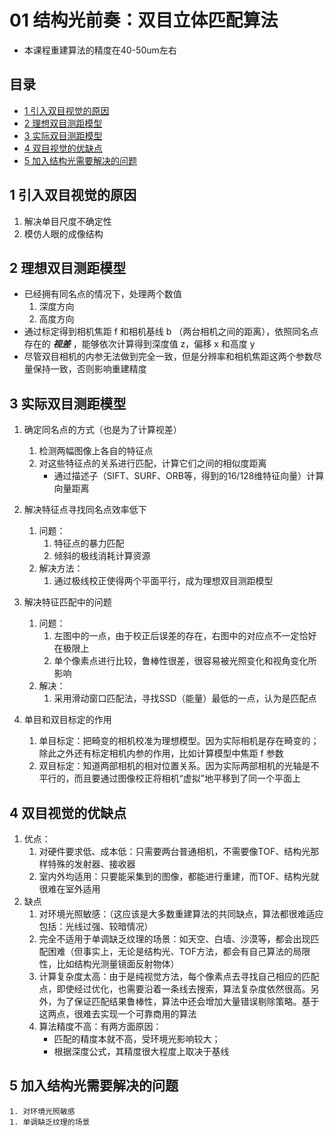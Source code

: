 # 01 结构光前奏：双目立体匹配算法
- 本课程重建算法的精度在40-50um左右

## 目录
- [1 引入双目视觉的原因](#1-引入双目视觉的原因)
- [2 理想双目测距模型](#2-理想双目测距模型)
- [3 实际双目测距模型](#3-实际双目测距模型)
- [4 双目视觉的优缺点](#4-双目视觉的优缺点)
- [5 加入结构光需要解决的问题](#5-加入结构光需要解决的问题)


## 1 引入双目视觉的原因
1. 解决单目尺度不确定性
1. 模仿人眼的成像结构

## 2 理想双目测距模型
- 已经拥有同名点的情况下，处理两个数值
    1. 深度方向
    1. 高度方向
- 通过标定得到相机焦距 f 和相机基线 b （两台相机之间的距离），依照同名点存在的 ***视差*** ，能够依次计算得到深度值 z，偏移 x 和高度 y
- 尽管双目相机的内参无法做到完全一致，但是分辨率和相机焦距这两个参数尽量保持一致，否则影响重建精度

## 3 实际双目测距模型
1. 确定同名点的方式（也是为了计算视差）
    1. 检测两幅图像上各自的特征点
    1. 对这些特征点的关系进行匹配，计算它们之间的相似度距离
        - 通过描述子（SIFT、SURF、ORB等，得到的16/128维特征向量）计算向量距离

1. 解决特征点寻找同名点效率低下
    1. 问题：
        1. 特征点的暴力匹配
        1. 倾斜的极线消耗计算资源
    1. 解决方法：
        1. 通过极线校正使得两个平面平行，成为理想双目测距模型

1. 解决特征匹配中的问题
    1. 问题：
        1. 左图中的一点，由于校正后误差的存在，右图中的对应点不一定恰好在极限上
        1. 单个像素点进行比较，鲁棒性很差，很容易被光照变化和视角变化所影响
    1. 解决：
        1. 采用滑动窗口匹配法，寻找SSD（能量）最低的一点，认为是匹配点

1. 单目和双目标定的作用
    1. 单目标定：把畸变的相机校准为理想模型。因为实际相机是存在畸变的；除此之外还有标定相机内参的作用，比如计算模型中焦距 f 参数
    1. 双目标定：知道两部相机的相对位置关系。因为实际两部相机的光轴是不平行的，而且要通过图像校正将相机“虚拟”地平移到了同一个平面上

## 4 双目视觉的优缺点
1. 优点：
    1. 对硬件要求低、成本低：只需要两台普通相机，不需要像TOF、结构光那样特殊的发射器、接收器
    1. 室内外均适用：只要能采集到的图像，都能进行重建，而TOF、结构光就很难在室外适用
1. 缺点
    1. 对环境光照敏感：（这应该是大多数重建算法的共同缺点，算法都很难适应包括：光线过强、较暗情况）
    1. 完全不适用于单调缺乏纹理的场景：如天空、白墙、沙漠等，都会出现匹配困难（但事实上，无论是结构光、TOF方法，都会有自己算法的局限性，比如结构光测量镜面反射物体）
    1. 计算复杂度太高：由于是纯视觉方法，每个像素点去寻找自己相应的匹配点，即使经过优化，也需要沿着一条线去搜索，算法复杂度依然很高。另外，为了保证匹配结果鲁棒性，算法中还会增加大量错误剔除策略。基于这两点，很难去实现一个可靠商用的算法
    1. 算法精度不高：有两方面原因：
        - 匹配的精度本就不高，受环境光影响较大；
        - 根据深度公式，其精度很大程度上取决于基线


## 5 加入结构光需要解决的问题
    1. 对环境光照敏感
    1. 单调缺乏纹理的场景
